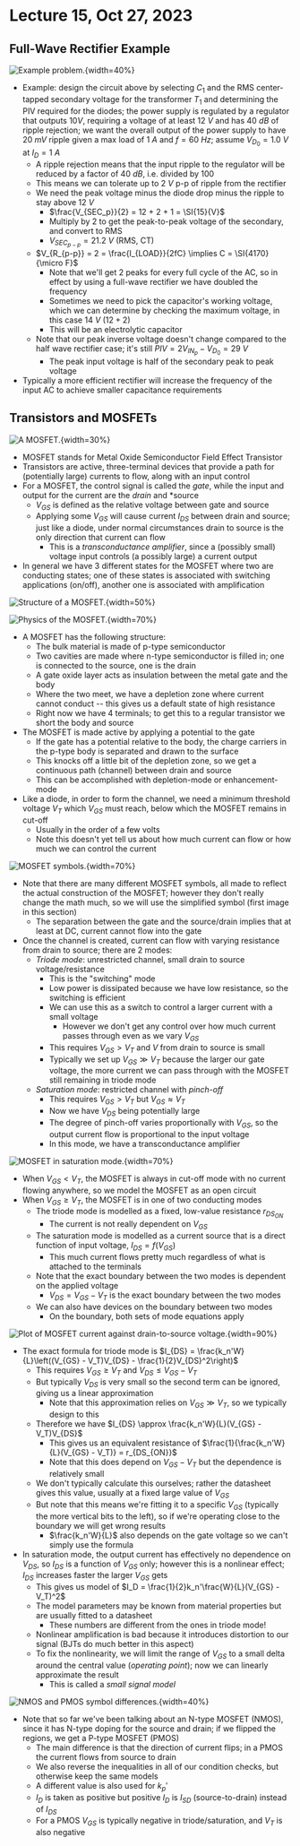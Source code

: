 # Lecture 15, Oct 27, 2023

## Full-Wave Rectifier Example

![Example problem.](imgs/lec15_1.png){width=40%}

* Example: design the circuit above by selecting $C_1$ and the RMS center-tapped secondary voltage for the transformer $T_1$ and determining the PIV required for the diodes; the power supply is regulated by a regulator that outputs $\si{10}{V}$, requiring a voltage of at least $\SI{12}{V}$ and has $\SI{40}{dB}$ of ripple rejection; we want the overall output of the power supply to have $\SI{20}{mV}$ ripple given a max load of $\SI{1}{A}$ and $f = \SI{60}{Hz}$; assume $V_{D_0} = \SI{1.0}{V}$ at $I_D = \SI{1}{A}$
	* A ripple rejection means that the input ripple to the regulator will be reduced by a factor of $\SI{40}{dB}$, i.e. divided by 100
	* This means we can tolerate up to $\SI{2}{V}$ p-p of ripple from the rectifier
	* We need the peak voltage minus the diode drop minus the ripple to stay above $\SI{12}{V}$
		* $\frac{V_{SEC_p}}{2} = 12 + 2 + 1 = \SI{15}{V}$
		* Multiply by 2 to get the peak-to-peak voltage of the secondary, and convert to RMS
		* $V_{SEC_{p-p}} = \SI{21.2}{V}$ (RMS, CT)
	* $V_{R_{p-p}} = 2 = \frac{I_{LOAD}}{2fC} \implies C = \SI{4170}{\micro F}$
		* Note that we'll get 2 peaks for every full cycle of the AC, so in effect by using a full-wave rectifier we have doubled the frequency
		* Sometimes we need to pick the capacitor's working voltage, which we can determine by checking the maximum voltage, in this case $\SI{14}{V}$ ($12 + 2$)
		* This will be an electrolytic capacitor
	* Note that our peak inverse voltage doesn't change compared to the half wave rectifier case; it's still $PIV = 2V_{IN_p} - V_{D_0} = \SI{29}{V}$
		* The peak input voltage is half of the secondary peak to peak voltage
* Typically a more efficient rectifier will increase the frequency of the input AC to achieve smaller capacitance requirements

## Transistors and MOSFETs

![A MOSFET.](imgs/lec15_2.png){width=30%}

* MOSFET stands for Metal Oxide Semiconductor Field Effect Transistor
* Transistors are active, three-terminal devices that provide a path for (potentially large) currents to flow, along with an input control
* For a MOSFET, the control signal is called the *gate*, while the input and output for the current are the *drain* and *source
	* $V_{GS}$ is defined as the relative voltage between gate and source
	* Applying some $V_{GS}$ will cause current $I_{DS}$ between drain and source; just like a diode, under normal circumstances drain to source is the only direction that current can flow
		* This is a *transconductance amplifier*, since a (possibly small) voltage input controls (a possibly large) a current output
* In general we have 3 different states for the MOSFET where two are conducting states; one of these states is associated with switching applications (on/off), another one is associated with amplification

![Structure of a MOSFET.](imgs/lec15_4.png){width=50%}

![Physics of the MOSFET.](imgs/lec15_3.png){width=70%}

* A MOSFET has the following structure:
	* The bulk material is made of p-type semiconductor
	* Two cavities are made where n-type semiconductor is filled in; one is connected to the source, one is the drain
	* A gate oxide layer acts as insulation between the metal gate and the body
	* Where the two meet, we have a depletion zone where current cannot conduct -- this gives us a default state of high resistance
	* Right now we have 4 terminals; to get this to a regular transistor we short the body and source
* The MOSFET is made active by applying a potential to the gate
	* If the gate has a potential relative to the body, the charge carriers in the p-type body is separated and drawn to the surface
	* This knocks off a little bit of the depletion zone, so we get a continuous path (channel) between drain and source
	* This can be accomplished with depletion-mode or enhancement-mode
* Like a diode, in order to form the channel, we need a minimum threshold voltage $V_T$ which $V_{GS}$ must reach, below which the MOSFET remains in cut-off
	* Usually in the order of a few volts
	* Note this doesn't yet tell us about how much current can flow or how much we can control the current

![MOSFET symbols.](imgs/lec15_5.png){width=70%}

* Note that there are many different MOSFET symbols, all made to reflect the actual construction of the MOSFET; however they don't really change the math much, so we will use the simplified symbol (first image in this section)
	* The separation between the gate and the source/drain implies that at least at DC, current cannot flow into the gate
* Once the channel is created, current can flow with varying resistance from drain to source; there are 2 modes:
	* *Triode mode*: unrestricted channel, small drain to source voltage/resistance
		* This is the "switching" mode
		* Low power is dissipated because we have low resistance, so the switching is efficient
		* We can use this as a switch to control a larger current with a small voltage
			* However we don't get any control over how much current passes through even as we vary $V_{GS}$
		* This requires $V_{GS} > V_T$ and $V$ from drain to source is small
		* Typically we set up $V_{GS} \gg V_T$ because the larger our gate voltage, the more current we can pass through with the MOSFET still remaining in triode mode
	* *Saturation mode*: restricted channel with *pinch-off*
		* This requires $V_{GS} > V_T$ but $V_{GS} \approx V_T$
		* Now we have $V_{DS}$ being potentially large
		* The degree of pinch-off varies proportionally with $V_{GS}$, so the output current flow is proportional to the input voltage
		* In this mode, we have a transconductance amplifier

![MOSFET in saturation mode.](imgs/lec15_6.png){width=70%}

* When $V_{GS} < V_T$, the MOSFET is always in cut-off mode with no current flowing anywhere, so we model the MOSFET as an open circuit
* When $V_{GS} \geq V_T$, the MOSFET is in one of two conducting modes
	* The triode mode is modelled as a fixed, low-value resistance $r_{DS_{ON}}$
		* The current is not really dependent on $V_{GS}$
	* The saturation mode is modelled as a current source that is a direct function of input voltage, $I_{DS} = f(V_{GS})$
		* This much current flows pretty much regardless of what is attached to the terminals
	* Note that the exact boundary between the two modes is dependent on the applied voltage
		* $V_{DS} = V_{GS} - V_T$ is the exact boundary between the two modes
	* We can also have devices on the boundary between two modes
		* On the boundary, both sets of mode equations apply

![Plot of MOSFET current against drain-to-source voltage.](imgs/lec15_7.png){width=90%}

* The exact formula for triode mode is $I_{DS} = \frac{k_n'W}{L}\left((V_{GS} - V_T)V_{DS} - \frac{1}{2}V_{DS}^2\right)$
	* This requires $V_{GS} \geq V_T$ and $V_{DS} \leq V_{GS} - V_T$
	* But typically $V_{DS}$ is very small so the second term can be ignored, giving us a linear approximation
		* Note that this approximation relies on $V_{GS} \gg V_T$, so we typically design to this
	* Therefore we have $I_{DS} \approx \frac{k_n'W}{L}(V_{GS} - V_T)V_{DS}$
		* This gives us an equivalent resistance of $\frac{1}{\frac{k_n'W}{L}(V_{GS} - V_T)} = r_{DS_{ON}}$
		* Note that this does depend on $V_{GS} - V_T$ but the dependence is relatively small
	* We don't typically calculate this ourselves; rather the datasheet gives this value, usually at a fixed large value of $V_{GS}$
	* But note that this means we're fitting it to a specific $V_{GS}$ (typically the more vertical bits to the left), so if we're operating close to the boundary we will get wrong results
		* $\frac{k_n'W}{L}$ also depends on the gate voltage so we can't simply use the formula
* In saturation mode, the output current has effectively no dependence on $V_{DS}$, so $I_{DS}$ is a function of $V_{GS}$ only; however this is a nonlinear effect; $I_{DS}$ increases faster the larger $V_{GS}$ gets
	* This gives us model of $I_D = \frac{1}{2}k_n'\frac{W}{L}(V_{GS} - V_T)^2$
	* The model parameters may be known from material properties but are usually fitted to a datasheet
		* These numbers are different from the ones in triode mode!
	* Nonlinear amplification is bad because it introduces distortion to our signal (BJTs do much better in this aspect)
	* To fix the nonlinearity, we will limit the range of $V_{GS}$ to a small delta around the central value (*operating point*); now we can linearly approximate the result
		* This is called a *small signal model*

![NMOS and PMOS symbol differences.](imgs/lec15_8.png){width=40%}

* Note that so far we've been talking about an N-type MOSFET (NMOS), since it has N-type doping for the source and drain; if we flipped the regions, we get a P-type MOSFET (PMOS)
	* The main difference is that the direction of current flips; in a PMOS the current flows from source to drain
	* We also reverse the inequalities in all of our condition checks, but otherwise keep the same models
	* A different value is also used for $k_p'$
	* $I_D$ is taken as positive but positive $I_D$ is $I_{SD}$ (source-to-drain) instead of $I_{DS}$
	* For a PMOS $V_{GS}$ is typically negative in triode/saturation, and $V_T$ is also negative

